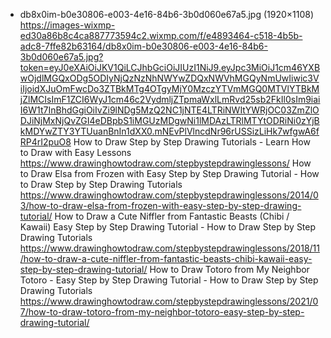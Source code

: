 - db8x0im-b0e30806-e003-4e16-84b6-3b0d060e67a5.jpg (1920×1108)
  https://images-wixmp-ed30a86b8c4ca887773594c2.wixmp.com/f/e4893464-c518-4b5b-adc8-7ffe82b63164/db8x0im-b0e30806-e003-4e16-84b6-3b0d060e67a5.jpg?token=eyJ0eXAiOiJKV1QiLCJhbGciOiJIUzI1NiJ9.eyJpc3MiOiJ1cm46YXBwOjdlMGQxODg5ODIyNjQzNzNhNWYwZDQxNWVhMGQyNmUwIiwic3ViIjoidXJuOmFwcDo3ZTBkMTg4OTgyMjY0MzczYTVmMGQ0MTVlYTBkMjZlMCIsImF1ZCI6WyJ1cm46c2VydmljZTpmaWxlLmRvd25sb2FkIl0sIm9iaiI6W1t7InBhdGgiOiIvZi9lNDg5MzQ2NC1jNTE4LTRiNWItYWRjOC03ZmZlODJiNjMxNjQvZGI4eDBpbS1iMGUzMDgwNi1lMDAzLTRlMTYtODRiNi0zYjBkMDYwZTY3YTUuanBnIn1dXX0.mNEvPlVlncdNr96rUSSizLiHk7wfgwA6fRP4rI2puO8
  How to Draw Step by Step Drawing Tutorials - Learn How to Draw with Easy Lessons
  https://www.drawinghowtodraw.com/stepbystepdrawinglessons/
  How to Draw Elsa from Frozen with Easy Step by Step Drawing Tutorial - How to Draw Step by Step Drawing Tutorials
  https://www.drawinghowtodraw.com/stepbystepdrawinglessons/2014/03/how-to-draw-elsa-from-frozen-with-easy-step-by-step-drawing-tutorial/
  How to Draw a Cute Niffler from Fantastic Beasts (Chibi / Kawaii) Easy Step by Step Drawing Tutorial - How to Draw Step by Step Drawing Tutorials
  https://www.drawinghowtodraw.com/stepbystepdrawinglessons/2018/11/how-to-draw-a-cute-niffler-from-fantastic-beasts-chibi-kawaii-easy-step-by-step-drawing-tutorial/
  How to Draw Totoro from My Neighbor Totoro - Easy Step by Step Drawing Tutorial - How to Draw Step by Step Drawing Tutorials
  https://www.drawinghowtodraw.com/stepbystepdrawinglessons/2021/07/how-to-draw-totoro-from-my-neighbor-totoro-easy-step-by-step-drawing-tutorial/